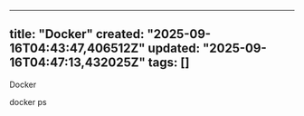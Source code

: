 
--- 
title: "Docker"
created: "2025-09-16T04:43:47,406512Z"
updated: "2025-09-16T04:47:13,432025Z"
tags: []
--- 

Docker

docker ps